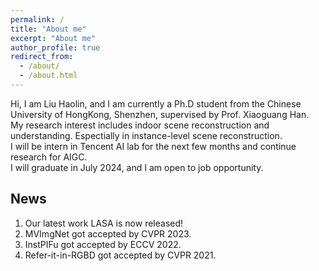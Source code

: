 ```yaml
---
permalink: /
title: "About me"
excerpt: "About me"
author_profile: true
redirect_from: 
  - /about/
  - /about.html
---
```


Hi, I am Liu Haolin, and I am currently a Ph.D student from the Chinese University of HongKong, Shenzhen, 
supervised by Prof. Xiaoguang Han. <br>
My research interest includes indoor scene reconstruction and understanding. Espectially in instance-level
scene reconstruction. <br>
I will be intern in Tencent AI lab for the next few months and continue research for AIGC. <br>
I will graduate in July 2024, and I am open to job opportunity.

## News
1. Our latest work LASA is now released!
2. MVImgNet got accepted by CVPR 2023. 
3. InstPIFu got accepted by ECCV 2022.
4. Refer-it-in-RGBD got accepted by CVPR 2021.

